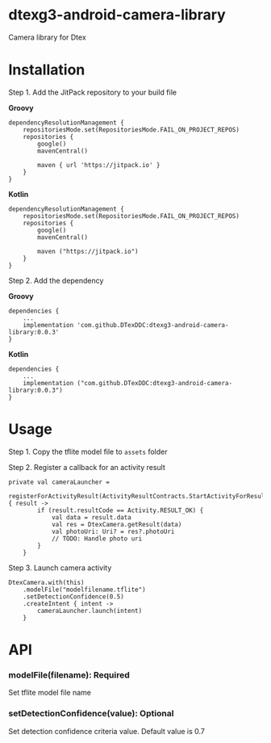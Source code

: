 # dtexg3-android-camera-library

Camera library for Dtex

# Installation

Step 1. Add the JitPack repository to your build file

<b>Groovy</b>

````
dependencyResolutionManagement {
    repositoriesMode.set(RepositoriesMode.FAIL_ON_PROJECT_REPOS)
    repositories {
        google()
        mavenCentral()

        maven { url 'https://jitpack.io' }
    }
}
````

<b>Kotlin</b>

````
dependencyResolutionManagement {
    repositoriesMode.set(RepositoriesMode.FAIL_ON_PROJECT_REPOS)
    repositories {
        google()
        mavenCentral()

        maven ("https://jitpack.io")
    }
}
````

Step 2. Add the dependency

<b>Groovy</b>

````
dependencies {
    ...
    implementation 'com.github.DTexDDC:dtexg3-android-camera-library:0.0.3'
}
````

<b>Kotlin</b>

````
dependencies {
    ...
    implementation ("com.github.DTexDDC:dtexg3-android-camera-library:0.0.3")
}
````

# Usage

Step 1. Copy the tflite model file to `assets` folder

Step 2. Register a callback for an activity result

````
private val cameraLauncher =
    registerForActivityResult(ActivityResultContracts.StartActivityForResult()) { result ->
        if (result.resultCode == Activity.RESULT_OK) {
            val data = result.data
            val res = DtexCamera.getResult(data)
            val photoUri: Uri? = res?.photoUri
            // TODO: Handle photo uri
        }
    }
````

Step 3. Launch camera activity

````
DtexCamera.with(this)
    .modelFile("modelfilename.tflite")
    .setDetectionConfidence(0.5)
    .createIntent { intent ->
        cameraLauncher.launch(intent)
    }
````
# API

### modelFile(filename): Required

Set tflite model file name

### setDetectionConfidence(value): Optional

Set detection confidence criteria value. Default value is 0.7
